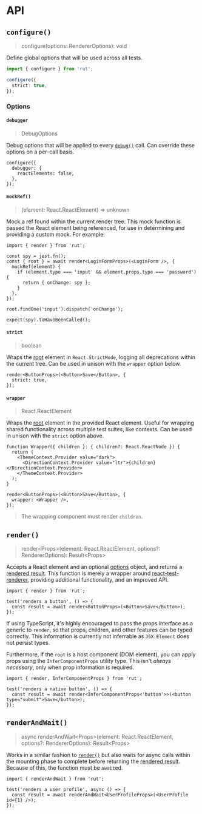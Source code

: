 # API

## `configure()`

> configure(options: RendererOptions): void

Define global options that will be used across all tests.

```ts
import { configure } from 'rut';

configure({
  strict: true,
});
```

### Options

#### `debugger`

> DebugOptions

Debug options that will be applied to every [`debug()`](./api/result.md#options) call. Can override
these options on a per-call basis.

```tsx
configure({
  debugger: {
    reactElements: false,
  },
});
```

#### `mockRef()`

> (element: React.ReactElement) => unknown

Mock a ref found within the current render tree. This mock function is passed the React element
being referenced, for use in determining and providing a custom mock. For example:

```tsx
import { render } from 'rut';

const spy = jest.fn();
const { root } = await render<LoginFormProps>(<LoginForm />, {
  mockRef(element) {
    if (element.type === 'input' && element.props.type === 'password') {
      return { onChange: spy };
    }
  },
});

root.findOne('input').dispatch('onChange');

expect(spy).toHaveBeenCalled();
```

#### `strict`

> boolean

Wraps the [root](./api/result.md#root) element in `React.StrictMode`, logging all deprecations
within the current tree. Can be used in unison with the `wrapper` option below.

```tsx
render<ButtonProps>(<Button>Save</Button>, {
  strict: true,
});
```

#### `wrapper`

> React.ReactElement

Wraps the [root](./api/result.md#root) element in the provided React element. Useful for wrapping
shared functionality across multiple test suites, like contexts. Can be used in unison with the
`strict` option above.

```tsx
function Wrapper({ children }: { children?: React.ReactNode }) {
  return (
    <ThemeContext.Provider value="dark">
      <DirectionContext.Provider value="ltr">{children}</DirectionContext.Provider>
    </ThemeContext.Provider>
  );
}

render<ButtonProps>(<Button>Save</Button>, {
  wrapper: <Wrapper />,
});
```

> The wrapping component must render `children`.

## `render()`

> render\<Props>(element: React.ReactElement, options?: RendererOptions): Result\<Props>

Accepts a React element and an optional [options](#configure) object, and returns a
[rendered result](./api/result.md). This function is merely a wrapper around
[react-test-renderer](https://reactjs.org/docs/test-renderer.html), providing additional
functionality, and an improved API.

```tsx
import { render } from 'rut';

test('renders a button', () => {
  const result = await render<ButtonProps>(<Button>Save</Button>);
});
```

If using TypeScript, it's highly encouraged to pass the props interface as a generic to `render`, so
that props, children, and other features can be typed correctly. This information is currently not
inferrable as `JSX.Element` does not persist types.

Furthermore, if the `root` is a host component (DOM element), you can apply props using the
`InferComponentProps` utility type. This isn't _always necessary_, only when prop information is
required.

```tsx
import { render, InferComponentProps } from 'rut';

test('renders a native button', () => {
  const result = await render<InferComponentProps<'button'>>(<button type="submit">Save</button>);
});
```

## `renderAndWait()`

> async renderAndWait\<Props>(element: React.ReactElement, options?: RendererOptions):
> Result\<Props>

Works in a similar fashion to [`render()`](#render) but also waits for async calls within the
mounting phase to complete before returning the [rendered result](./api/result.md). Because of this,
the function must be `await`ed.

```tsx
import { renderAndWait } from 'rut';

test('renders a user profile', async () => {
  const result = await renderAndWait<UserProfileProps>(<UserProfile id={1} />);
});
```
